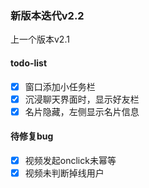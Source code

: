 ### 新版本迭代v2.2

上一个版本v2.1

#### todo-list

- [x] 窗口添加小任务栏
- [x] 沉浸聊天界面时，显示好友栏
- [x] 名片隐藏，左侧显示名片信息

#### 待修复bug

- [x] 视频发起onclick未幂等
- [x] 视频未判断掉线用户